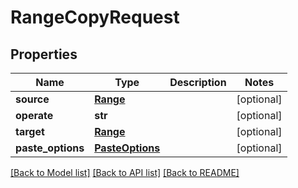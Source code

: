 # RangeCopyRequest

## Properties
Name | Type | Description | Notes
------------ | ------------- | ------------- | -------------
**source** | [**Range**](Range.md) |  | [optional] 
**operate** | **str** |  | [optional] 
**target** | [**Range**](Range.md) |  | [optional] 
**paste_options** | [**PasteOptions**](PasteOptions.md) |  | [optional] 

[[Back to Model list]](../README.md#documentation-for-models) [[Back to API list]](../README.md#documentation-for-api-endpoints) [[Back to README]](../README.md)


